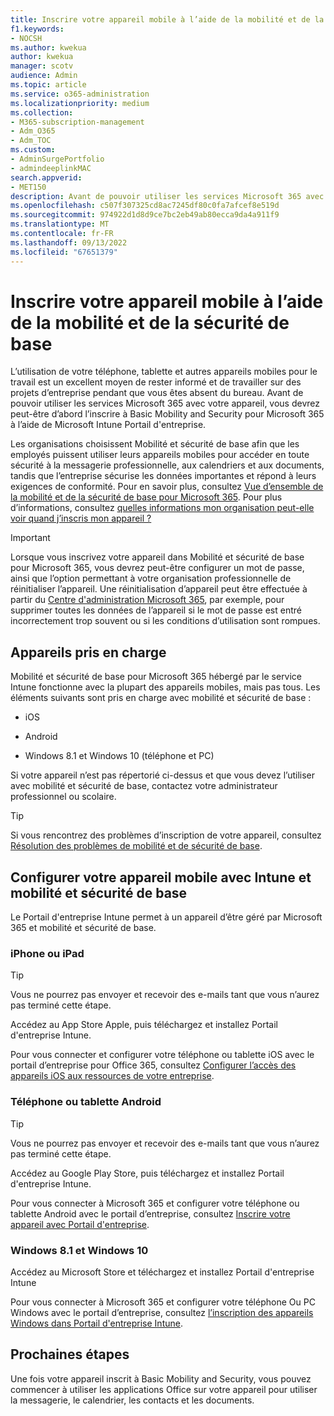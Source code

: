 ```yaml
---
title: Inscrire votre appareil mobile à l’aide de la mobilité et de la sécurité de base
f1.keywords:
- NOCSH
ms.author: kwekua
author: kwekua
manager: scotv
audience: Admin
ms.topic: article
ms.service: o365-administration
ms.localizationpriority: medium
ms.collection:
- M365-subscription-management
- Adm_O365
- Adm_TOC
ms.custom:
- AdminSurgePortfolio
- admindeeplinkMAC
search.appverid:
- MET150
description: Avant de pouvoir utiliser les services Microsoft 365 avec votre appareil, vous devrez peut-être d’abord l’inscrire dans Mobilité et sécurité de base pour Microsoft 365.
ms.openlocfilehash: c507f307325cd8ac7245df80c0fa7afcef8e519d
ms.sourcegitcommit: 974922d1d8d9ce7bc2eb49ab80ecca9da4a911f9
ms.translationtype: MT
ms.contentlocale: fr-FR
ms.lasthandoff: 09/13/2022
ms.locfileid: "67651379"
---
```

# <a name="enroll-your-mobile-device-using-basic-mobility-and-security"></a>Inscrire votre appareil mobile à l’aide de la mobilité et de la sécurité de base

L’utilisation de votre téléphone, tablette et autres appareils mobiles pour le travail est un excellent moyen de rester informé et de travailler sur des projets d’entreprise pendant que vous êtes absent du bureau. Avant de pouvoir utiliser les services Microsoft 365 avec votre appareil, vous devrez peut-être d’abord l’inscrire à Basic Mobility and Security pour Microsoft 365 à l’aide de Microsoft Intune Portail d'entreprise.

Les organisations choisissent Mobilité et sécurité de base afin que les employés puissent utiliser leurs appareils mobiles pour accéder en toute sécurité à la messagerie professionnelle, aux calendriers et aux documents, tandis que l’entreprise sécurise les données importantes et répond à leurs exigences de conformité. Pour en savoir plus, consultez [Vue d’ensemble de la mobilité et de la sécurité de base pour Microsoft 365](overview.md). Pour plus d’informations, consultez [quelles informations mon organisation peut-elle voir quand j’inscris mon appareil ?](/intune-user-help/what-info-can-your-company-see-when-you-enroll-your-device-in-intune)

> [!IMPORTANT]
> Lorsque vous inscrivez votre appareil dans Mobilité et sécurité de base pour Microsoft 365, vous devrez peut-être configurer un mot de passe, ainsi que l’option permettant à votre organisation professionnelle de réinitialiser l’appareil. Une réinitialisation d’appareil peut être effectuée à partir du <a href="https://go.microsoft.com/fwlink/p/?linkid=2024339" target="_blank">Centre d'administration Microsoft 365</a>, par exemple, pour supprimer toutes les données de l’appareil si le mot de passe est entré incorrectement trop souvent ou si les conditions d’utilisation sont rompues.

## <a name="supported-devices"></a>Appareils pris en charge

Mobilité et sécurité de base pour Microsoft 365 hébergé par le service Intune fonctionne avec la plupart des appareils mobiles, mais pas tous. Les éléments suivants sont pris en charge avec mobilité et sécurité de base :

- iOS

- Android

- Windows 8.1 et Windows 10 (téléphone et PC)

Si votre appareil n’est pas répertorié ci-dessus et que vous devez l’utiliser avec mobilité et sécurité de base, contactez votre administrateur professionnel ou scolaire.

> [!TIP]
> Si vous rencontrez des problèmes d’inscription de votre appareil, consultez [Résolution des problèmes de mobilité et de sécurité de base](frequently-asked-questions.yml).

## <a name="set-up-your-mobile-device-with-intune-and-basic-mobility-and-security"></a>Configurer votre appareil mobile avec Intune et mobilité et sécurité de base

Le Portail d'entreprise Intune permet à un appareil d’être géré par Microsoft 365 et mobilité et sécurité de base.

### <a name="iphone-or-ipad"></a>iPhone ou iPad

> [!TIP]
> Vous ne pourrez pas envoyer et recevoir des e-mails tant que vous n’aurez pas terminé cette étape.

Accédez au App Store Apple, puis téléchargez et installez Portail d'entreprise Intune.

Pour vous connecter et configurer votre téléphone ou tablette iOS avec le portail d’entreprise pour Office 365, consultez [Configurer l’accès des appareils iOS aux ressources de votre entreprise](/mem/intune/user-help/enroll-your-device-in-intune-ios).

### <a name="android-phone-or-tablet"></a>Téléphone ou tablette Android

> [!TIP]
> Vous ne pourrez pas envoyer et recevoir des e-mails tant que vous n’aurez pas terminé cette étape.

Accédez au Google Play Store, puis téléchargez et installez Portail d'entreprise Intune.

Pour vous connecter à Microsoft 365 et configurer votre téléphone ou tablette Android avec le portail d’entreprise, consultez [Inscrire votre appareil avec Portail d'entreprise](/mem/intune/user-help/enroll-device-android-company-portal).

### <a name="windows-81-and-windows-10"></a>Windows 8.1 et Windows 10

Accédez au Microsoft Store et téléchargez et installez Portail d'entreprise Intune

Pour vous connecter à Microsoft 365 et configurer votre téléphone Ou PC Windows avec le portail d’entreprise, consultez [l’inscription des appareils Windows dans Portail d'entreprise Intune](/intune-user-help/windows-enrollment-company-portal).

## <a name="next-steps"></a>Prochaines étapes

Une fois votre appareil inscrit à Basic Mobility and Security, vous pouvez commencer à utiliser les applications Office sur votre appareil pour utiliser la messagerie, le calendrier, les contacts et les documents.